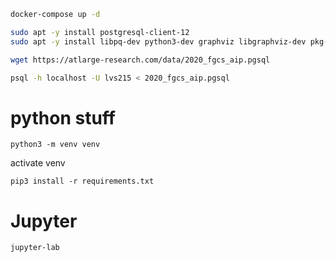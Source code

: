 ```bash
docker-compose up -d

sudo apt -y install postgresql-client-12
sudo apt -y install libpq-dev python3-dev graphviz libgraphviz-dev pkg-config

wget https://atlarge-research.com/data/2020_fgcs_aip.pgsql

psql -h localhost -U lvs215 < 2020_fgcs_aip.pgsql
```

# python stuff

`python3 -m venv venv`

activate venv

`pip3 install -r requirements.txt`

# Jupyter

`jupyter-lab`

